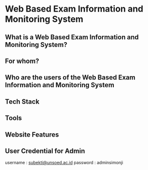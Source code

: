 # Web Based Exam Information and Monitoring System

## What is a Web Based Exam Information and Monitoring System?



## For whom?



## Who are the users of the Web Based Exam Information and Monitoring System



## Tech Stack



## Tools



## Website Features



## User Credential for Admin

username : subekti@unsoed.ac.id
password : adminsimonji
